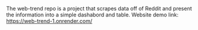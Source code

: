 The web-trend repo is a project that scrapes data off of Reddit and present the information into a simple dashabord and table. 
Website demo link: https://web-trend-1.onrender.com/
